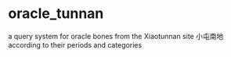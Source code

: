 # oracle_tunnan
a query system for oracle bones from the Xiaotunnan site 小屯南地 according to their periods and categories
